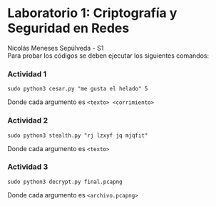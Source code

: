 #  Laboratorio 1: Criptografía y Seguridad en Redes
Nicolás Meneses Sepúlveda - S1 <br />
Para probar los códigos se deben ejecutar los siguientes comandos:
###  Actividad 1
```shell
sudo python3 cesar.py "me gusta el helado" 5
```
Donde cada argumento es `<texto> <corrimiento>`

###  Actividad 2
```shell
sudo python3 stealth.py "rj lzxyf jq mjqfit"
```
Donde cada argumento es `<texto>`

###  Actividad 3
```shell
sudo python3 decrypt.py final.pcapng
```
Donde cada argumento es `<archivo.pcapng>`
